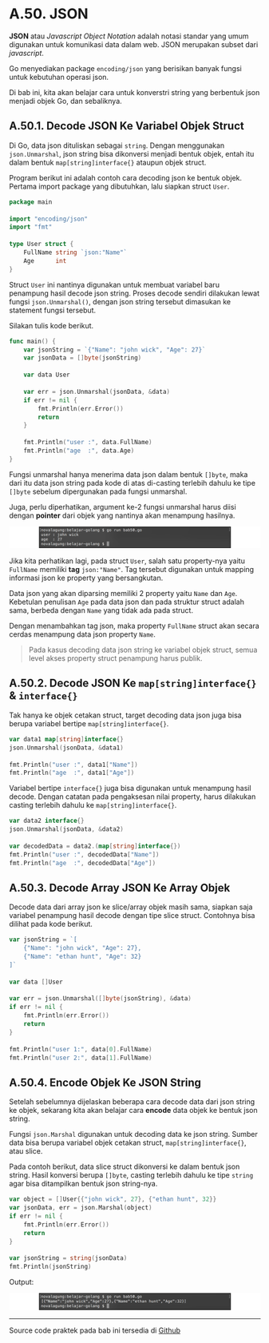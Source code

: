 # A.50. JSON

**JSON** atau *Javascript Object Notation* adalah notasi standar yang umum digunakan untuk komunikasi data dalam web. JSON merupakan subset dari *javascript*.

Go menyediakan package `encoding/json` yang berisikan banyak fungsi untuk kebutuhan operasi json.

Di bab ini, kita akan belajar cara untuk konverstri string yang berbentuk json menjadi objek Go, dan sebaliknya.

## A.50.1. Decode JSON Ke Variabel Objek Struct

Di Go, data json dituliskan sebagai `string`. Dengan menggunakan `json.Unmarshal`, json string bisa dikonversi menjadi bentuk objek, entah itu dalam bentuk `map[string]interface{}` ataupun objek struct.

Program berikut ini adalah contoh cara decoding json ke bentuk objek. Pertama import package yang dibutuhkan, lalu siapkan struct `User`.

```go
package main

import "encoding/json"
import "fmt"

type User struct {
    FullName string `json:"Name"`
    Age      int
}
```

Struct `User` ini nantinya digunakan untuk membuat variabel baru penampung hasil decode json string. Proses decode sendiri dilakukan lewat fungsi `json.Unmarshal()`, dengan json string tersebut dimasukan ke statement fungsi tersebut.

Silakan tulis kode berikut.

```go
func main() {
    var jsonString = `{"Name": "john wick", "Age": 27}`
    var jsonData = []byte(jsonString)

    var data User

    var err = json.Unmarshal(jsonData, &data)
    if err != nil {
        fmt.Println(err.Error())
        return
    }

    fmt.Println("user :", data.FullName)
    fmt.Println("age  :", data.Age)
}
```

Fungsi unmarshal hanya menerima data json dalam bentuk `[]byte`, maka dari itu data json string pada kode di atas di-casting terlebih dahulu ke tipe `[]byte` sebelum dipergunakan pada fungsi unmarshal.

Juga, perlu diperhatikan, argument ke-2 fungsi unmarshal harus diisi dengan **pointer** dari objek yang nantinya akan menampung hasilnya.

![Decode data json ke variabel objek](images/A.50_1_decode.png)

Jika kita perhatikan lagi, pada struct `User`, salah satu property-nya yaitu `FullName` memiliki **tag** `json:"Name"`. Tag tersebut digunakan untuk mapping informasi json ke property yang bersangkutan.

Data json yang akan diparsing memiliki 2 property yaitu `Name` dan `Age`. Kebetulan penulisan `Age` pada data json dan pada struktur struct adalah sama, berbeda dengan `Name` yang tidak ada pada struct.

Dengan menambahkan tag json, maka property `FullName` struct akan secara cerdas menampung data json property `Name`.

> Pada kasus decoding data json string ke variabel objek struct, semua level akses property struct penampung harus publik.

## A.50.2. Decode JSON Ke `map[string]interface{}` & `interface{}`

Tak hanya ke objek cetakan struct, target decoding data json juga bisa berupa variabel bertipe `map[string]interface{}`.

```go
var data1 map[string]interface{}
json.Unmarshal(jsonData, &data1)

fmt.Println("user :", data1["Name"])
fmt.Println("age  :", data1["Age"])
```

Variabel bertipe `interface{}` juga bisa digunakan untuk menampung hasil decode. Dengan catatan pada pengaksesan nilai property, harus dilakukan casting terlebih dahulu ke `map[string]interface{}`.

```go
var data2 interface{}
json.Unmarshal(jsonData, &data2)

var decodedData = data2.(map[string]interface{})
fmt.Println("user :", decodedData["Name"])
fmt.Println("age  :", decodedData["Age"])
```

## A.50.3. Decode Array JSON Ke Array Objek

Decode data dari array json ke slice/array objek masih sama, siapkan saja variabel penampung hasil decode dengan tipe slice struct. Contohnya bisa dilihat pada kode berikut.

```go
var jsonString = `[
    {"Name": "john wick", "Age": 27},
    {"Name": "ethan hunt", "Age": 32}
]`

var data []User

var err = json.Unmarshal([]byte(jsonString), &data)
if err != nil {
    fmt.Println(err.Error())
    return
}

fmt.Println("user 1:", data[0].FullName)
fmt.Println("user 2:", data[1].FullName)
```

## A.50.4. Encode Objek Ke JSON String

Setelah sebelumnya dijelaskan beberapa cara decode data dari json string ke objek, sekarang kita akan belajar cara **encode** data objek ke bentuk json string.

Fungsi `json.Marshal` digunakan untuk decoding data ke json string. Sumber data bisa berupa variabel objek cetakan struct, `map[string]interface{}`, atau slice.

Pada contoh berikut, data slice struct dikonversi ke dalam bentuk json string. Hasil konversi berupa `[]byte`, casting terlebih dahulu ke tipe `string` agar bisa ditampilkan bentuk json string-nya.

```go
var object = []User{{"john wick", 27}, {"ethan hunt", 32}}
var jsonData, err = json.Marshal(object)
if err != nil {
    fmt.Println(err.Error())
    return
}

var jsonString = string(jsonData)
fmt.Println(jsonString)
```

Output:

![Encode data ke JSON](images/A.50_2_encode.png)

---

Source code praktek pada bab ini tersedia di [Github](https://github.com/novalagung/dasarpemrogramangolang/tree/master/chapter-A.50-json)
